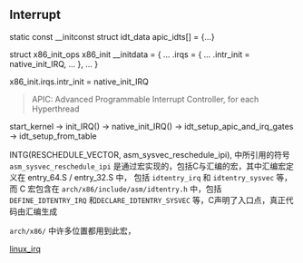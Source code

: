 ## Interrupt

static const __initconst struct idt_data apic_idts[] = {...}

struct x86_init_ops x86_init __initdata = {
    ...
    .irqs = {
        ...
        .intr_init = native_init_IRQ,
        ...
    },
    ...
}


x86_init.irqs.intr_init = native_init_IRQ

> APIC: Advanced Programmable Interrupt Controller, for each Hyperthread

start_kernel -> init_IRQ() -> native_init_IRQ() -> idt_setup_apic_and_irq_gates -> idt_setup_from_table


INTG(RESCHEDULE_VECTOR,			asm_sysvec_reschedule_ipi), 中所引用的符号 `asm_sysvec_reschedule_ipi` 是通过宏实现的，包括C与汇编的宏，其中汇编宏定义在 entry_64.S / entry_32.S 中， 包括 `idtentry_irq` 和 `idtentry_sysvec` 等，而 C 宏包含在 `arch/x86/include/asm/idtentry.h` 中，包括 `DEFINE_IDTENTRY_IRQ` 和`DECLARE_IDTENTRY_SYSVEC` 等，C声明了入口点，真正代码由汇编生成

`arch/x86/` 中许多位置都用到此宏， 


[linux_irq](https://zhuanlan.zhihu.com/p/649008200)